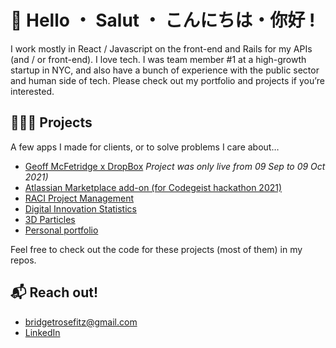 # 👋 Hello ・ Salut ・ こんにちは・你好 ! 

I work mostly in React / Javascript on the front-end and Rails for my APIs (and / or front-end). I love tech. I was team member #1 at a high-growth startup in NYC, and also have a bunch of experience with the public sector and human side of tech. Please check out my portfolio and projects if you’re interested.

## 👩🏼‍💻 Projects

A few apps I made for clients, or to solve problems I care about…

* [Geoff McFetridge x DropBox](https://www.instagram.com/p/CTmxNw4FROX/) *Project was only live from 09 Sep to 09 Oct 2021)*
* [Atlassian Marketplace add-on (for Codegeist hackathon 2021)](https://devpost.com/software/raci-project-management)
* [RACI Project Management](https://raci.team)
* [Digital Innovation Statistics](http://digitalinnovation.fyi)
* [3D Particles](https://bridgetro.se/particles)
* [Personal portfolio](https://bridgetro.se)

Feel free to check out the code for these projects (most of them) in my repos.

## 📬 Reach out!

* bridgetrosefitz@gmail.com
* [LinkedIn](https://linkedin.com/in/bridgetrosefitzgerald)
